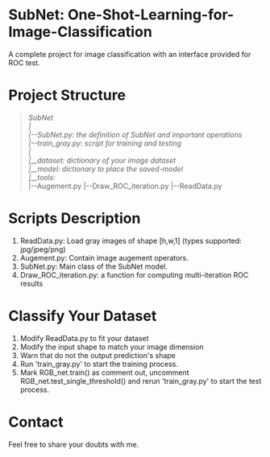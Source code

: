 # SubNet: One-Shot-Learning-for-Image-Classification
A complete project for image classification with an interface provided for ROC test.

# Project Structure
>*SubNet*  <br />
>*|*  <br />
>*|--SubNet.py: the definition of SubNet and important operations*  <br />
>*|--train_gray.py: script for training and testing*  <br />
>*|*  <br />
>*|__dataset: dictionary of your image dataset*  <br />
>*|__model: dictionary to place the saved-model*  <br />
>*|__tools:*  <br />
>   |--Augement.py
>   |--Draw_ROC_iteration.py
>   |--ReadData.py

# Scripts Description
1. ReadData.py: Load gray images of shape [h,w,1] (types supported: jpg/jpeg/png)
2. Augement.py: Contain image augement operators.
3. SubNet.py:  Main class of the SubNet model.
4. Draw_ROC_iteration.py: a function for computing multi-iteration ROC results

# Classify Your Dataset
1. Modify ReadData.py to fit your dataset
2. Modify the input shape to match your image dimension
3. Warn that do not the output prediction's shape
4. Run 'train_gray.py' to start the training process.
5. Mark RGB_net.train() as comment out, uncomment RGB_net.test_single_threshold() and rerun 'train_gray.py' to start the test process.

# Contact
Feel free to share your doubts with me.
